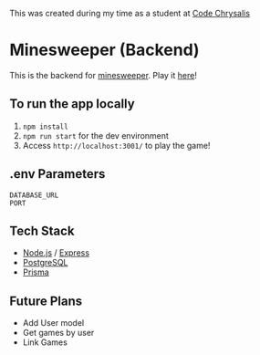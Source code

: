 This was created during my time as a student at [Code Chrysalis](https://www.codechrysalis.io/)

# Minesweeper (Backend)

This is the backend for [minesweeper](https://github.com/kome12/minesweeper-frontend).
Play it [here](https://minesweeper-ko.herokuapp.com/)!

## To run the app locally

1. `npm install`
2. `npm run start` for the dev environment
3. Access `http://localhost:3001/` to play the game!

## .env Parameters

```
DATABASE_URL
PORT
```

## Tech Stack

- [Node.js](https://nodejs.org/en/) / [Express](https://expressjs.com/)
- [PostgreSQL](https://www.postgresql.org/)
- [Prisma](https://www.prisma.io/)

## Future Plans

- Add User model
- Get games by user
- Link Games
